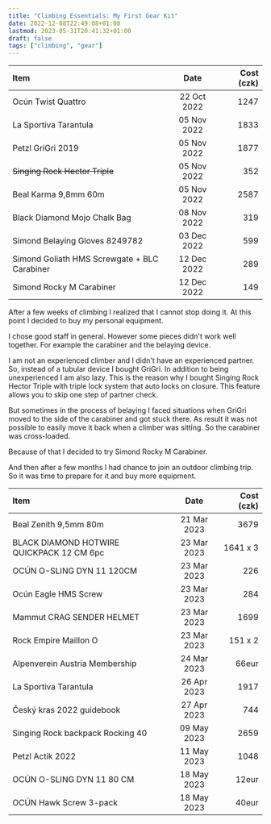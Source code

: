 ```yaml
---
title: "Climbing Essentials: My First Gear Kit"
date: 2022-12-08T22:49:08+01:00
lastmod: 2023-05-31T20:41:32+01:00
draft: false
tags: ["climbing", "gear"]
---
```


| Item                                         |    Date     | Cost (czk) |
| :------------------------------------------- | :---------: | ---------: |
| Ocún Twist Quattro                           | 22 Oct 2022 |       1247 |
| La Sportiva Tarantula                        | 05 Nov 2022 |       1833 |
| Petzl GriGri 2019                            | 05 Nov 2022 |       1877 |
| <s>Singing Rock Hector Triple</s>            | 05 Nov 2022 |        352 |
| Beal Karma 9,8mm 60m                         | 05 Nov 2022 |       2587 |
| Black Diamond Mojo Chalk Bag                 | 08 Nov 2022 |        319 |
| Simond Belaying Gloves 8249782               | 03 Dec 2022 |        599 |
| Simond Goliath HMS Screwgate + BLC Carabiner | 12 Dec 2022 |        289 |
| Simond Rocky M Carabiner                     | 12 Dec 2022 |        149 |

After a few weeks of climbing I realized that I cannot stop doing it. At this point I decided to buy my personal equipment.

I chose good staff in general. However some pieces didn't work well together. For example the carabiner and the belaying device.

I am not an experienced climber and I didn't have an experienced partner. So, instead of a tubular device I bought GriGri. In addition to being unexperienced I am also lazy. This is the reason why I bought Singing Rock Hector Triple with triple lock system that auto locks on closure. This feature allows you to skip one step of partner check.

But sometimes in the process of belaying I faced situations when GriGri moved to the side of the carabiner and got stuck there. As result it was not possible to easily move it back when a climber was sitting. So the carabiner was cross-loaded.

Because of that I decided to try Simond Rocky M Carabiner.

And then after a few months I had chance to join an outdoor climbing trip. So it was time to prepare for it and buy more equipment.

| Item                                      |    Date     | Cost (czk) |
| :---------------------------------------- | :---------: | ---------: |
| Beal Zenith 9,5mm 80m                     | 21 Mar 2023 |       3679 |
| BLACK DIAMOND HOTWIRE QUICKPACK 12 CM 6pc | 23 Mar 2023 |   1641 x 3 |
| OCÚN O-SLING DYN 11 120CM                 | 23 Mar 2023 |        226 |
| Ocún Eagle HMS Screw                      | 23 Mar 2023 |        284 |
| Mammut CRAG SENDER HELMET                 | 23 Mar 2023 |       1699 |
| Rock Empire Maillon O                     | 23 Mar 2023 |    151 x 2 |
| Alpenverein Austria Membership            | 24 Mar 2023 |      66eur |
| La Sportiva Tarantula                     | 26 Apr 2023 |       1917 |
| Český kras 2022 guidebook                 | 27 Apr 2023 |        744 |
| Singing Rock backpack Rocking 40          | 09 May 2023 |       2659 |
| Petzl Actik 2022                          | 11 May 2023 |       1048 |
| OCÚN O-SLING DYN 11 80 CM                 | 18 May 2023 |      12eur |
| OCÚN Hawk Screw 3-pack                    | 18 May 2023 |      40eur |
